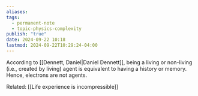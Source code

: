 ```yaml
---
aliases: 
tags:
  - permanent-note
  - topic-physics-complexity
publish: "true"
date: 2024-09-22 10:18
lastmod: 2024-09-22T10:29:24-04:00
---
```

According to [[Dennett, Daniel|Daniel Dennett]], being a living or non-living (i.e., created by living) agent is equivalent to having a history or memory. Hence, electrons are not agents.

Related: [[Life experience is incompressible]]